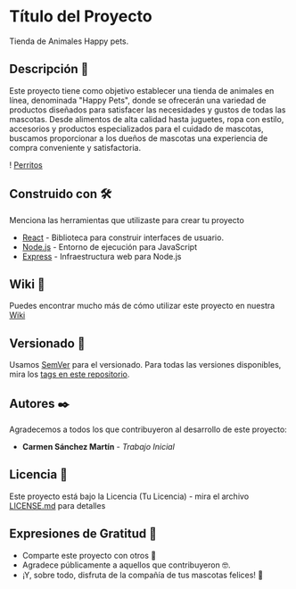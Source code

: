 # Título del Proyecto

Tienda de Animales Happy pets.

## Descripción 🚀

Este proyecto tiene como objetivo establecer una tienda de animales en línea, denominada "Happy Pets", donde se ofrecerán una variedad de productos diseñados para satisfacer las necesidades y gustos de todas las mascotas. Desde alimentos de alta calidad hasta juguetes, ropa con estilo, accesorios y productos especializados para el cuidado de mascotas, buscamos proporcionar a los dueños de mascotas una experiencia de compra conveniente y satisfactoria.

! [Perritos](tiendas-animales.jpg)


## Construido con 🛠️

Menciona las herramientas que utilizaste para crear tu proyecto

* [React](http://www.dropwizard.io/1.0.2/docs/) - Biblioteca para construir interfaces de usuario.
* [Node.js](https://maven.apache.org/) - Entorno de ejecución para JavaScript
* [Express](https://rometools.github.io/rome/) - Infraestructura web para Node.js


## Wiki 📖

Puedes encontrar mucho más de cómo utilizar este proyecto en nuestra [Wiki](https://github.com/carmensanchez19/proyectoIntegrado)

## Versionado 📌

Usamos [SemVer](http://semver.org/) para el versionado. Para todas las versiones disponibles, mira los [tags en este repositorio](https://github.com/tu/proyecto/tags).

## Autores ✒️

Agradecemos a todos los que contribuyeron al desarrollo de este proyecto:

* **Carmen Sánchez Martín** - *Trabajo Inicial*

## Licencia 📄

Este proyecto está bajo la Licencia (Tu Licencia) - mira el archivo [LICENSE.md](LICENSE.md) para detalles

## Expresiones de Gratitud 🎁

* Comparte este proyecto con otros 📢
* Agradece públicamente a aquellos que contribuyeron 🤓.
* ¡Y, sobre todo, disfruta de la compañía de tus mascotas felices! 🐾